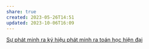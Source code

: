 ```yaml
---
share: true
created: 2023-05-26T14:51
updated: 2023-10-06T16:09
---
```

[Sự phát minh ra ký hiệu phát minh ra toán học hiện đại](./S%E1%BB%B1%20ph%C3%A1t%20minh%20ra%20k%C3%BD%20hi%E1%BB%87u%20ph%C3%A1t%20minh%20ra%20to%C3%A1n%20h%E1%BB%8Dc%20hi%E1%BB%87n%20%C4%91%E1%BA%A1i.md)
